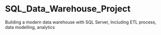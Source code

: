 # SQL_Data_Warehouse_Project
Building a modern data warehouse with SQL Server, Including ETL process, data modelling, analytics 
